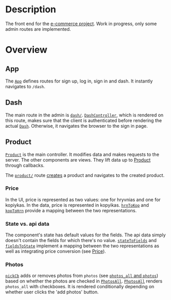 # Description
The front end for the [e-commerce project](https://github.com/gottfried-github/e-commerce-app). Work in progress, only some admin routes are implemented.

# Overview
## App
The [`App`](https://github.com/gottfried-github/e-commerce-react/blob/3856592373852b3f211067bd720516c8919251da/src/admin.js#L103) defines routes for sign up, log in, sign in and dash. It instantly navigates to `/dash`.

## Dash
The main route in the admin is [`dash/`](https://github.com/gottfried-github/e-commerce-react/blob/3856592373852b3f211067bd720516c8919251da/src/admin.js#L109). [`DashController`](https://github.com/gottfried-github/e-commerce-react/blob/3856592373852b3f211067bd720516c8919251da/src/admin.js#L80), which is rendered on this route, makes sure that the client is authenticated before rendering the actual [`Dash`](https://github.com/gottfried-github/e-commerce-react/blob/3856592373852b3f211067bd720516c8919251da/src/admin.js#L56). Otherwise, it navigates the browser to the sign in page.

## Product
[`Product`](https://github.com/gottfried-github/e-commerce-react/blob/3856592373852b3f211067bd720516c8919251da/src/admin/product.js#L102) is the main controller. It modifies data and makes requests to the server. The other components are views. They lift data up to [Product](https://github.com/gottfried-github/e-commerce-react/blob/3856592373852b3f211067bd720516c8919251da/src/admin/product.js#L102) through callbacks.

The [`product/`](https://github.com/gottfried-github/e-commerce-react/blob/3856592373852b3f211067bd720516c8919251da/src/admin.js#L70) route [creates](https://github.com/gottfried-github/e-commerce-react/blob/3856592373852b3f211067bd720516c8919251da/src/admin/product.js#L80) a product and navigates to the created product.

### Price
In the UI, price is represented as two values: one for hryvnias and one for kopiykas. In the data, price is represented in kopyikas. [`hrnToKop`](https://github.com/gottfried-github/e-commerce-react/blob/3856592373852b3f211067bd720516c8919251da/src/admin/product.js#L22) and [`kopToHrn`](https://github.com/gottfried-github/e-commerce-react/blob/3856592373852b3f211067bd720516c8919251da/src/admin/product.js#L10) provide a mapping between the two representations.

### State vs. api data
The component's state has default values for the fields. The api data simply doesn't contain the fields for which there's no value. [`stateToFields`](https://github.com/gottfried-github/e-commerce-react/blob/3856592373852b3f211067bd720516c8919251da/src/admin/product.js#L59) and [`fieldsToState`](https://github.com/gottfried-github/e-commerce-react/blob/3856592373852b3f211067bd720516c8919251da/src/admin/product.js#L30) implement a mapping between the two representations as well as integrating price conversion (see [Price](#price)).

### Photos
[`pickCb`](https://github.com/gottfried-github/e-commerce-react/blob/3856592373852b3f211067bd720516c8919251da/src/admin/product.js#L135) adds or removes photos from `photos` (see [`photos_all` and `photos`](https://github.com/gottfried-github/e-commerce-api#photos_all-and-photos)) based on whether the photos are checked in [`PhotosAll`](https://github.com/gottfried-github/e-commerce-react/blob/3856592373852b3f211067bd720516c8919251da/src/admin/product.js#L187). [`PhotosAll`](https://github.com/gottfried-github/e-commerce-react/blob/3856592373852b3f211067bd720516c8919251da/src/admin/product.js#L187) renders `photos_all` with checkboxes. It is rendered conditionally depending on whether user clicks the 'add photos' button.